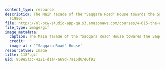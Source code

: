```yaml
---
content_type: resource
description: The Main facade of the "Saqqara Road" House towards the Saqqara Road
  (1980).
file: https://ol-ocw-studio-app-qa.s3.amazonaws.com/courses/4-615-the-architecture-of-cairo-spring-2002/969e533c4221d1a4a69d7a16d07e0f91_1187.gif
file_type: image/gif
image_metadata:
  caption: The Main facade of the "Saqqara Road" House towards the Saqqara Road (1980).
  credit: ''
  image-alt: '"Saqqara Road" House'
resourcetype: Image
title: 1187.gif
uid: 969e533c-4221-d1a4-a69d-7a16d07e0f91
---
```

